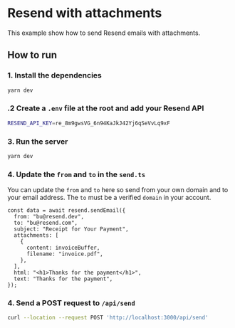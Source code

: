 # Resend with attachments

This example show how to send Resend emails with attachments.

## How to run

### 1. Install the dependencies

```bash
yarn dev
```

### .2 Create a `.env` file at the root and add your Resend API

```bash
RESEND_API_KEY=re_8m9gwsVG_6n94KaJkJ42Yj6qSeVvLq9xF
```

### 3. Run the server

```bash
yarn dev
```

### 4. Update the `from` and `to` in the `send.ts`

You can update the `from` and `to` here so send from your own domain and to your email address. The `to` must be a verified `domain` in your account.

```tsx
const data = await resend.sendEmail({
  from: "bu@resend.dev",
  to: "bu@resend.com",
  subject: "Receipt for Your Payment",
  attachments: [
    {
      content: invoiceBuffer,
      filename: "invoice.pdf",
    },
  ],
  html: "<h1>Thanks for the payment</h1>",
  text: "Thanks for the payment",
});
```

### 4. Send a POST request to `/api/send`

```bash
curl --location --request POST 'http://localhost:3000/api/send'
```
